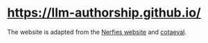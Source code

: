 # https://llm-authorship.github.io/

The website is adapted from the [Nerfies website](https://nerfies.github.io) and [cotaeval](https://cotaeval.github.io).
